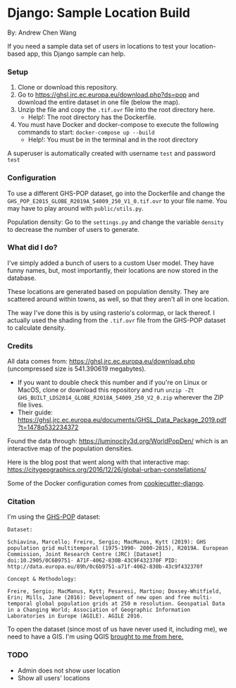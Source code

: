 # Django: Sample Location Build

By: Andrew Chen Wang

If you need a sample data set of users in locations to test your location-based app, this Django sample can help.

### Setup

1. Clone or download this repository.
2. Go to https://ghsl.jrc.ec.europa.eu/download.php?ds=pop and download the entire dataset in one file (below the map).
3. Unzip the file and copy the `.tif.ovr` file into the root directory here.
    - Help!: The root directory has the Dockerfile.
4. You must have Docker and docker-compose to execute the following commands to start: `docker-compose up --build`
    - Help!: You must be in the terminal and in the root directory

A superuser is automatically created with username `test` and password `test`

### Configuration

To use a different GHS-POP dataset, go into the Dockerfile and change the `GHS_POP_E2015_GLOBE_R2019A_54009_250_V1_0.tif.ovr` to your file name. You may have to play around with `public/utils.py`.

Population density: Go to the `settings.py` and change the variable `density` to decrease the number of users to generate.

### What did I do?

I've simply added a bunch of users to a custom User model. They have funny names, but, most importantly, their locations are now stored in the database.

These locations are generated based on population density. They are scattered around within towns, as well, so that they aren't all in one location.

The way I've done this is by using rasterio's colormap, or lack thereof. I actually used the shading from the `.tif.ovr` file from the GHS-POP dataset to calculate density.

### Credits

All data comes from: https://ghsl.jrc.ec.europa.eu/download.php (uncompressed size is 541.390619 megabytes). 
- If you want to double check this number and if you're on Linux or MacOS, clone or download this repository and run `unzip -Zt GHS_BUILT_LDS2014_GLOBE_R2018A_54009_250_V2_0.zip` wherever the ZIP file lives.
- Their guide: https://ghsl.jrc.ec.europa.eu/documents/GHSL_Data_Package_2019.pdf?t=1478q532234372

Found the data through: https://luminocity3d.org/WorldPopDen/ which is an interactive map of the population densities.

Here is the blog post that went along with that interactive map: https://citygeographics.org/2016/12/26/global-urban-constellations/

Some of the Docker configuration comes from [cookiecutter-django](https://github.com/pydanny/cookiecutter-django).

### Citation

I'm using the [GHS-POP](https://ghsl.jrc.ec.europa.eu/data.php?sl=3) dataset:
```
Dataset:

Schiavina, Marcello; Freire, Sergio; MacManus, Kytt (2019): GHS population grid multitemporal (1975-1990- 2000-2015), R2019A. European Commission, Joint Research Centre (JRC) [Dataset] doi:10.2905/0C6B9751- A71F-4062-830B-43C9F432370F PID: http://data.europa.eu/89h/0c6b9751-a71f-4062-830b-43c9f432370f

Concept & Methodology:

Freire, Sergio; MacManus, Kytt; Pesaresi, Martino; Doxsey-Whitfield, Erin; Mills, Jane (2016): Development of new open and free multi-temporal global population grids at 250 m resolution. Geospatial Data in a Changing World; Association of Geographic Information Laboratories in Europe (AGILE). AGILE 2016.
```

To open the dataset (since most of us have never used it, including me), we need to have a GIS. I'm using QGIS [brought to me from here.](http://www.statsmapsnpix.com/2016/10/the-global-human-settlement-layer.html)

### TODO
- Admin does not show user location
- Show all users' locations
